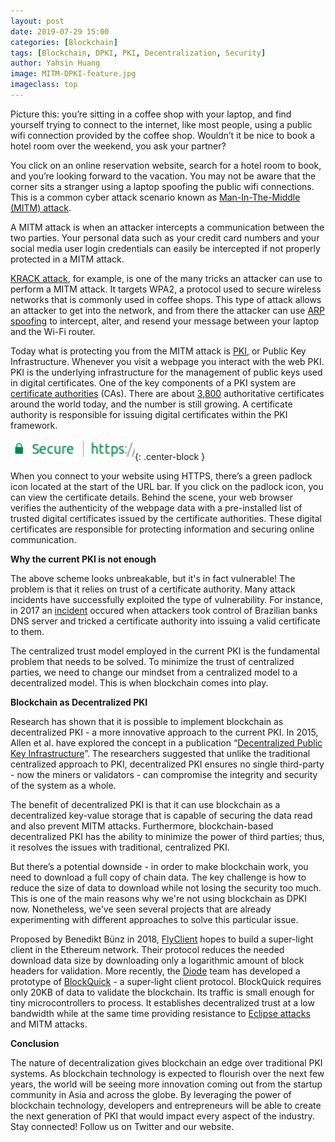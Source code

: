 ```yaml
---
layout: post
date: 2019-07-29 15:00
categories: [Blockchain]
tags: [Blockchain, DPKI, PKI, Decentralization, Security]
author: Yahsin Huang
image: MITM-DPKI-feature.jpg
imageclass: top
---
```


Picture this: you’re sitting in a coffee shop with your laptop, and find yourself trying to connect to the internet, like most people, using a public wifi connection provided by the coffee shop. Wouldn’t it be nice to book a hotel room over the weekend, you ask your partner?

You click on an online reservation website, search for a hotel room to book, and you’re looking forward to the vacation. You may not be aware that the corner sits a stranger using a laptop spoofing the public wifi connections. This is a common cyber attack scenario known as [Man-In-The-Middle (MITM) attack](https://en.wikipedia.org/wiki/Man-in-the-middle_attack).

A MITM attack is when an attacker intercepts a communication between the two parties. Your personal data such as your credit card numbers and your social media user login credentials can easily be intercepted if not properly protected in a MITM attack.

[KRACK attack](https://en.wikipedia.org/wiki/KRACK), for example, is one of the many tricks an attacker can use to perform a MITM attack. It targets WPA2, a protocol used to secure wireless networks that is commonly used in coffee shops. This type of attack allows an attacker to get into the network, and from there the attacker can use [ARP spoofing](https://en.wikipedia.org/wiki/ARP_spoofing) to intercept, alter, and resend your message between your laptop and the Wi-Fi router.

Today what is protecting you from the MITM attack is [PKI](https://en.wikipedia.org/wiki/Public_key_infrastructure), or Public Key Infrastructure. Whenever you visit a webpage you interact with the web PKI. PKI is the underlying infrastructure for the management of public keys used in digital certificates. One of the key components of a PKI system are [certificate authorities](https://en.wikipedia.org/wiki/Certificate_authority) (CAs). There are about [3,800](https://censys.io/certificates?q=validation.nss.valid%253A+true+AND+parsed.extensions.basic_constraints.is_ca%253A+true) authoritative certificates around the world today, and the number is still growing. A certificate authority is responsible for issuing digital certificates within the PKI framework.


![alt_text](/images/blog/MITM-DPKI1.png "image_tooltip"){: .center-block }


When you connect to your website using HTTPS, there’s a green padlock icon located at the start of the URL bar. If you click on the padlock icon, you can view the certificate details. Behind the scene, your web browser verifies the authenticity of the webpage data with a pre-installed list of trusted digital certificates issued by the certificate authorities. These digital certificates are responsible for protecting information and securing online communication.

**Why the current PKI is not enough**

The above scheme looks unbreakable, but it's in fact vulnerable! The problem is that it relies on trust of a certificate authority. Many attack incidents have successfully exploited the type of vulnerability. For instance, in 2017 an [incident](https://www.wired.com/2017/04/hackers-hijacked-banks-entire-online-operation/) occured when attackers took control of Brazilian banks DNS server and tricked a certificate authority into issuing a valid certificate to them.

The centralized trust model employed in the current PKI is the fundamental problem that needs to be solved. To minimize the trust of centralized parties, we need to change our mindset from a centralized model to a decentralized model. This is when blockchain comes into play.

**Blockchain as Decentralized PKI**

Research has shown that it is possible to implement blockchain as decentralized PKI - a more innovative approach to the current PKI. In 2015, Allen et al. have explored the concept in a publication “[Decentralized Public Key Infrastructure](https://danubetech.com/download/dpki.pdf)”. The researchers suggested that unlike the traditional centralized approach to PKI, decentralized PKI ensures no single third-party - now the miners or validators - can compromise the integrity and security of the system as a whole.

The benefit of decentralized PKI is that it can use blockchain as a decentralized key-value storage that is capable of securing the data read and also prevent MITM attacks. Furthermore, blockchain-based decentralized PKI has the ability to minimize the power of third parties; thus, it resolves the issues with traditional, centralized PKI.

But there’s a potential downside - in order to make blockchain work, you need to download a full copy of chain data. The key challenge is how to reduce the size of data to download while not losing the security too much. This is one of the main reasons why we're not using blockchain as DPKI now. Nonetheless, we've seen several projects that are already experimenting with different approaches to solve this particular issue.

Proposed by Benedikt Bünz in 2018, [FlyClient](https://eprint.iacr.org/2019/226.pdf) hopes to build a super-light client in the Ethereum network. Their protocol reduces the needed download data size by downloading only a logarithmic amount of block headers for validation. More recently, the [Diode](https://diode.io) team has developed a prototype of [BlockQuick](https://diode.io/burning-platform-pki/blockquick-super-light-blockchain-client-for-trustless-time-19144/) - a super-light client protocol. BlockQuick requires only 20KB of data to validate the blockchain. Its traffic is small enough for tiny microcontrollers to process. It establishes decentralized trust at a low bandwidth while at the same time providing resistance to [Eclipse attacks](https://diode.io/blockchain/how-blockquick-super-light-client-protocol-can-help-mitigate-eclipse-attacks-19161/) and MITM attacks.

**Conclusion**

The nature of decentralization gives blockchain an edge over traditional PKI systems. As blockchain technology is expected to flourish over the next few years, the world will be seeing more innovation coming out from the startup community in Asia and across the globe. By leveraging the power of blockchain technology, developers and entrepreneurs will be able to create the next generation of PKI that would impact every aspect of the industry. Stay connected! Follow us on Twitter and our website.